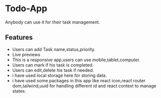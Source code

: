 
# Todo-App

Anybody can use it for their task management.


## Features

- Users can add Task name,status,priority.
- Live previews
- This is a responsive app,users can use mobile,tablet,computer.
- Users can mark if his task is completed.
- Users can edit,delete his task if needed.
- i have used local storage here for storing data.
- i have used some packages in this app like react icon,react router dom,tailwind,uuid for handling different id and react context to manage states.